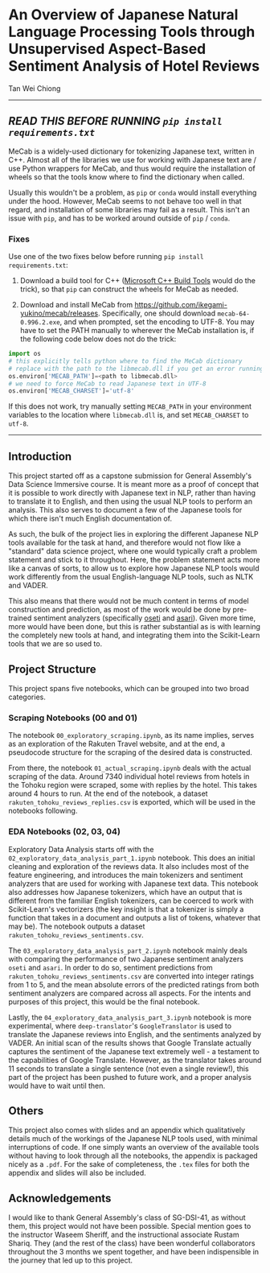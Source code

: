 # An Overview of Japanese Natural Language Processing Tools through Unsupervised Aspect-Based Sentiment Analysis of Hotel Reviews

Tan Wei Chiong

---

## ***READ THIS BEFORE RUNNING `pip install requirements.txt`***<br>
MeCab is a widely-used dictionary for tokenizing Japanese text, written in C++. Almost all of the libraries we use for working with Japanese text are / use Python wrappers for MeCab, and thus would require the installation of wheels so that the tools know where to find the dictionary when called.

Usually this wouldn't be a problem, as `pip` or `conda` would install everything under the hood. However, MeCab seems to not behave too well in that regard, and installation of some libraries may fail as a result. This isn't an issue with `pip`, and has to be worked around outside of `pip` / `conda`. 

### Fixes
Use one of the two fixes below before running `pip install requirements.txt`:
1. Download a build tool for C++ ([Microsoft C++ Build Tools](https://visualstudio.microsoft.com/visual-cpp-build-tools/) would do the trick), so that `pip` can construct the wheels for MeCab as needed.

2. Download and install MeCab from https://github.com/ikegami-yukino/mecab/releases. Specifically, one should download `mecab-64-0.996.2.exe`, and when prompted, set the encoding to UTF-8. You may have to set the PATH manually to wherever the MeCab installation is, if the following code below does not do the trick:
```python
import os
# this explicitly tells python where to find the MeCab dictionary
# replace with the path to the libmecab.dll if you get an error running the MeCab() instantiation below
os.environ['MECAB_PATH']=<path to libmecab.dll>
# we need to force MeCab to read Japanese text in UTF-8
os.environ['MECAB_CHARSET']='utf-8'
```
If this does not work, try manually setting `MECAB_PATH` in your environment variables to the location where `libmecab.dll` is, and set `MECAB_CHARSET` to `utf-8`.

---

## Introduction

This project started off as a capstone submission for General Assembly's Data Science Immersive course. It is meant more as a proof of concept that it is possible to work directly with Japanese text in NLP, rather than having to translate it to English, and then using the usual NLP tools to perform an analysis. This also serves to document a few of the Japanese tools for which there isn't much English documentation of.

As such, the bulk of the project lies in exploring the different Japanese NLP tools available for the task at hand, and therefore would not flow like a "standard" data science project, where one would typically craft a problem statement and stick to it throughout. Here, the problem statement acts more like a canvas of sorts, to allow us to explore how Japanese NLP tools would work differently from the usual English-language NLP tools, such as NLTK and VADER.

This also means that there would not be much content in terms of model construction and prediction, as most of the work would be done by pre-trained sentiment analyzers (specifically [oseti](https://github.com/ikegami-yukino/oseti) and [asari](https://github.com/Hironsan/asari)). Given more time, more would have been done, but this is rather substantial as is with learning the completely new tools at hand, and integrating them into the Scikit-Learn tools that we are so used to.

## Project Structure

This project spans five notebooks, which can be grouped into two broad categories.

### Scraping Notebooks (00 and 01)

The notebook `00_exploratory_scraping.ipynb`, as its name implies, serves as an exploration of the Rakuten Travel website, and at the end, a pseudocode structure for the scraping of the desired data is constructed.

From there, the notebook `01_actual_scraping.ipynb` deals with the actual scraping of the data. Around 7340 individual hotel reviews from hotels in the Tohoku region were scraped, some with replies by the hotel. This takes around 4 hours to run. At the end of the notebook, a dataset `rakuten_tohoku_reviews_replies.csv` is exported, which will be used in the notebooks following.

### EDA Notebooks (02, 03, 04)

Exploratory Data Analysis starts off with the `02_exploratory_data_analysis_part_1.ipynb` notebook. This does an initial cleaning and exploration of the reviews data. It also includes most of the feature engineering, and introduces the main tokenizers and sentiment analyzers that are used for working with Japanese text data. This notebook also addresses how Japanese tokenizers, which have an output that is different from the familiar English tokenizers, can be coerced to work with Scikit-Learn's vectorizers (the key insight is that a tokenizer is simply a function that takes in a document and outputs a list of tokens, whatever that may be). The notebook outputs a dataset `rakuten_tohoku_reviews_sentiments.csv`.

The `03_exploratory_data_analysis_part_2.ipynb` notebook mainly deals with comparing the performance of two Japanese sentiment analyzers `oseti` and `asari`. In order to do so, sentiment predictions from `rakuten_tohoku_reviews_sentiments.csv` are converted into integer ratings from 1 to 5, and the mean absolute errors of the predicted ratings from both sentiment analyzers are compared across all aspects. For the intents and purposes of this project, this would be the final notebook.

Lastly, the `04_exploratory_data_analysis_part_3.ipynb` notebook is more experimental, where `deep-translator`'s `GoogleTranslator` is used to translate the Japanese reviews into English, and the sentiments analyzed by VADER. An initial scan of the results shows that Google Translate actually captures the sentiment of the Japanese text extremely well - a testament to the capabilities of Google Translate. However, as the translator takes around 11 seconds to translate a single sentence (not even a single review!), this part of the project has been pushed to future work, and a proper analysis would have to wait until then.

## Others

This project also comes with slides and an appendix which qualitatively details much of the workings of the Japanese NLP tools used, with minimal interruptions of code. If one simply wants an overview of the available tools without having to look through all the notebooks, the appendix is packaged nicely as a `.pdf`. For the sake of completeness, the `.tex` files for both the appendix and slides will also be included.

## Acknowledgements

I would like to thank General Assembly's class of SG-DSI-41, as without them, this project would not have been possible. Special mention goes to the instructor Waseem Sheriff, and the instructional associate Rustam Shariq. They (and the rest of the class) have been wonderful collaborators throughout the 3 months we spent together, and have been indispensible in the journey that led up to this project.
